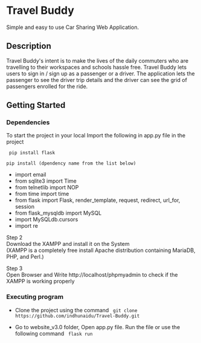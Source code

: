 # Travel Buddy

Simple and easy to use Car Sharing Web Application.

## Description
Travel Buddy's intent is to make the lives of the daily commuters who are travelling to their workspaces and schools hassle free. 
Travel Buddy lets users to sign in / sign up as a passenger or a driver. The application lets the passenger to see the driver trip details and the driver can see the grid of passengers enrolled for the ride.

## Getting Started

### Dependencies

To start the project in your local Import the following in app.py file in the project

``` pip install flask```

``` pip install (dpendency name from the list below) ```

* import email  
* from sqlite3 import Time  
* from telnetlib import NOP  
* from time import time  
* from flask import Flask, render_template, request, redirect, url_for, session  
* from flask_mysqldb import MySQL  
* import MySQLdb.cursors  
* import re  


Step 2  
Download the XAMPP and install it on the System  
(XAMPP is a completely free install Apache distribution containing MariaDB, PHP, and Perl.)  

Step 3  
Open Browser and Write http://localhost/phpmyadmin to check if the XAMPP is working properly  


### Executing program


* Clone the project using the command 
``` git clone https://github.com/indhunaidu/Travel-Buddy.git```

* Go to website_v3.0 folder, Open app.py file. Run the file or use the following command
``` flask run```






